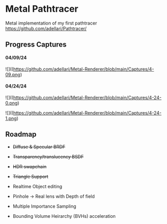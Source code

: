 # Metal Pathtracer
Metal implementation of my first pathtracer https://github.com/adellari/Pathtracer/

## Progress Captures
#### 04/09/24
![]((https://github.com/adellari/Metal-Renderer/blob/main/Captures/4-09.png)

#### 04/24/24
![]((https://github.com/adellari/Metal-Renderer/blob/main/Captures/4-24-0.png)

![]((https://github.com/adellari/Metal-Renderer/blob/main/Captures/4-24-1.png)

## Roadmap
- ~~Diffuse & Specular BRDF~~

- ~~Transparency/translucency BSDF~~

- ~~HDR swapchain~~

- ~~Triangle Support~~

- Realtime Object editing

- Pinhole -> Real lens with Depth of field

- Multiple Importance Sampling

- Bounding Volume Heirarchy (BVHs) acceleration



